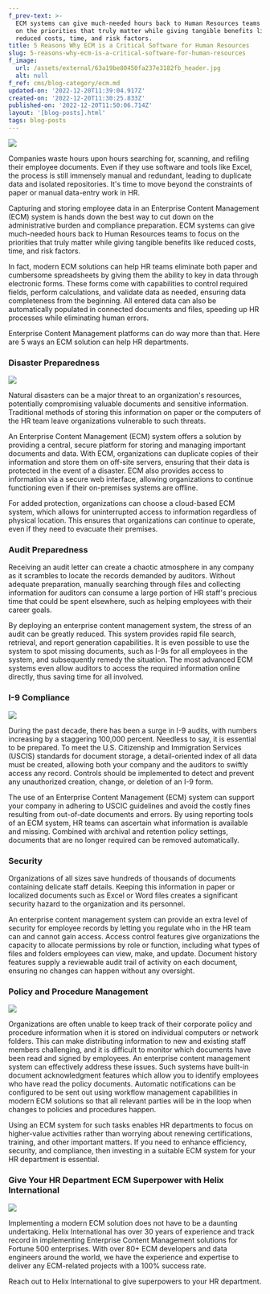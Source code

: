 ```yaml
---
f_prev-text: >-
  ECM systems can give much-needed hours back to Human Resources teams to focus
  on the priorities that truly matter while giving tangible benefits like
  reduced costs, time, and risk factors.
title: 5 Reasons Why ECM is a Critical Software for Human Resources
slug: 5-reasons-why-ecm-is-a-critical-software-for-human-resources
f_image:
  url: /assets/external/63a19be80450fa237e3182fb_header.jpg
  alt: null
f_ref: cms/blog-category/ecm.md
updated-on: '2022-12-20T11:39:04.917Z'
created-on: '2022-12-20T11:30:25.833Z'
published-on: '2022-12-20T11:50:06.714Z'
layout: '[blog-posts].html'
tags: blog-posts
---
```


![](/assets/external/63a19be80450fa237e3182fb_header.jpg)

Companies waste hours upon hours searching for, scanning, and refiling their employee documents. Even if they use software and tools like Excel, the process is still immensely manual and redundant, leading to duplicate data and isolated repositories. It's time to move beyond the constraints of paper or manual data-entry work in HR.

Capturing and storing employee data in an Enterprise Content Management (ECM) system is hands down the best way to cut down on the administrative burden and compliance preparation. ECM systems can give much-needed hours back to Human Resources teams to focus on the priorities that truly matter while giving tangible benefits like reduced costs, time, and risk factors.

In fact, modern ECM solutions can help HR teams eliminate both paper and cumbersome spreadsheets by giving them the ability to key in data through electronic forms. These forms come with capabilities to control required fields, perform calculations, and validate data as needed, ensuring data completeness from the beginning. All entered data can also be automatically populated in connected documents and files, speeding up HR processes while eliminating human errors.

Enterprise Content Management platforms can do way more than that. Here are 5 ways an ECM solution can help HR departments.

### Disaster Preparedness

![](/assets/external/63a19c9b8af471385ba50130_in-01.jpg)

Natural disasters can be a major threat to an organization's resources, potentially compromising valuable documents and sensitive information. Traditional methods of storing this information on paper or the computers of the HR team leave organizations vulnerable to such threats.

An Enterprise Content Management (ECM) system offers a solution by providing a central, secure platform for storing and managing important documents and data. With ECM, organizations can duplicate copies of their information and store them on off-site servers, ensuring that their data is protected in the event of a disaster. ECM also provides access to information via a secure web interface, allowing organizations to continue functioning even if their on-premises systems are offline.

For added protection, organizations can choose a cloud-based ECM system, which allows for uninterrupted access to information regardless of physical location. This ensures that organizations can continue to operate, even if they need to evacuate their premises.

### Audit Preparedness

Receiving an audit letter can create a chaotic atmosphere in any company as it scrambles to locate the records demanded by auditors. Without adequate preparation, manually searching through files and collecting information for auditors can consume a large portion of HR staff's precious time that could be spent elsewhere, such as helping employees with their career goals.

By deploying an enterprise content management system, the stress of an audit can be greatly reduced. This system provides rapid file search, retrieval, and report generation capabilities. It is even possible to use the system to spot missing documents, such as I-9s for all employees in the system, and subsequently remedy the situation. The most advanced ECM systems even allow auditors to access the required information online directly, thus saving time for all involved.

### I-9 Compliance

![](/assets/external/63a19d14100c7c04a65837ba_in-02.jpg)

During the past decade, there has been a surge in I-9 audits, with numbers increasing by a staggering 100,000 percent. Needless to say, it is essential to be prepared. To meet the U.S. Citizenship and Immigration Services (USCIS) standards for document storage, a detail-oriented index of all data must be created, allowing both your company and the auditors to swiftly access any record. Controls should be implemented to detect and prevent any unauthorized creation, change, or deletion of an I-9 form. 

The use of an Enterprise Content Management (ECM) system can support your company in adhering to USCIC guidelines and avoid the costly fines resulting from out-of-date documents and errors. By using reporting tools of an ECM system, HR teams can ascertain what information is available and missing. Combined with archival and retention policy settings, documents that are no longer required can be removed automatically.

### Security

Organizations of all sizes save hundreds of thousands of documents containing delicate staff details. Keeping this information in paper or localized documents such as Excel or Word files creates a significant security hazard to the organization and its personnel.

An enterprise content management system can provide an extra level of security for employee records by letting you regulate who in the HR team can and cannot gain access. Access control features give organizations the capacity to allocate permissions by role or function, including what types of files and folders employees can view, make, and update. Document history features supply a reviewable audit trail of activity on each document, ensuring no changes can happen without any oversight.

### Policy and Procedure Management

![](/assets/external/63a19d14100c7c04a65837ba_in-02.jpg)

Organizations are often unable to keep track of their corporate policy and procedure information when it is stored on individual computers or network folders. This can make distributing information to new and existing staff members challenging, and it is difficult to monitor which documents have been read and signed by employees. An enterprise content management system can effectively address these issues. Such systems have built-in document acknowledgment features which allow you to identify employees who have read the policy documents. Automatic notifications can be configured to be sent out using workflow management capabilities in modern ECM solutions so that all relevant parties will be in the loop when changes to policies and procedures happen.

Using an ECM system for such tasks enables HR departments to focus on higher-value activities rather than worrying about renewing certifications, training, and other important matters. If you need to enhance efficiency, security, and compliance, then investing in a suitable ECM system for your HR department is essential.  

### Give Your HR Department ECM Superpower with Helix International

![](/assets/external/63a19d34caf10ca89f99522e_in-04.jpg)

Implementing a modern ECM solution does not have to be a daunting undertaking. Helix International has over 30 years of experience and track record in implementing Enterprise Content Management solutions for Fortune 500 enterprises. With over 80+ ECM developers and data engineers around the world, we have the experience and expertise to deliver any ECM-related projects with a 100% success rate.

  

Reach out to Helix International to give superpowers to your HR department.

‍
